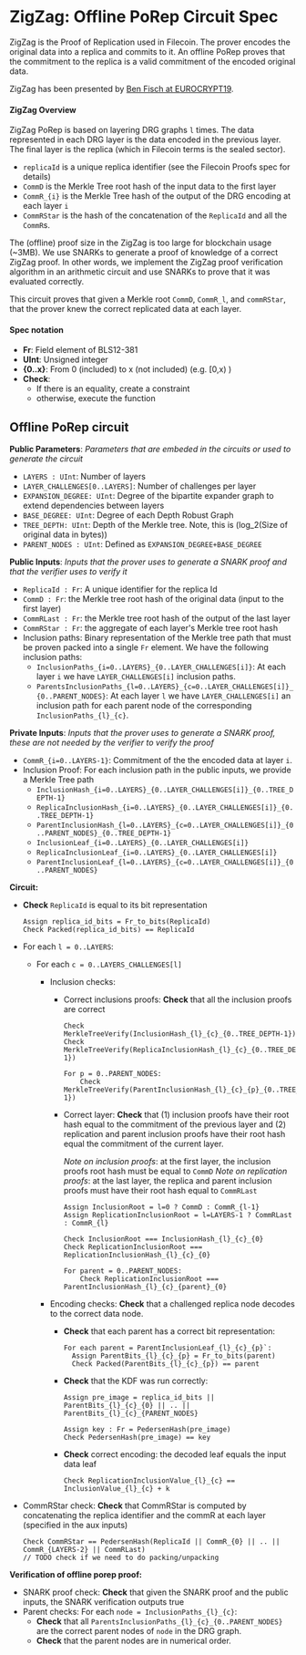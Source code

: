 # ZigZag: Offline PoRep Circuit Spec

ZigZag is the Proof of Replication used in Filecoin. The prover encodes the original data into a replica and commits to it. An offline PoRep proves that the commitment to the replica is a valid commitment of the encoded original data.

ZigZag has been presented by [Ben Fisch at EUROCRYPT19](https://eprint.iacr.org/2018/702.pdf).



#### ZigZag Overview

ZigZag PoRep is based on layering DRG graphs `l` times. The data represented in each DRG layer is the data encoded in the previous layer. The final layer is the replica (which in Filecoin terms is the sealed sector).

- `replicaId` is a unique replica identifier (see the Filecoin Proofs spec for details)
- `CommD` is the Merkle Tree root hash of the input data to the first layer
- `CommR_{i}` is the Merkle Tree hash of the output of the DRG encoding at each layer `i` 
- `CommRStar` is the hash of the concatenation of the `ReplicaId` and all the `CommR`s.

The (offline) proof size in the ZigZag is too large for blockchain usage (~3MB). We use SNARKs to generate a proof of knowledge of a correct ZigZag proof. In other words, we implement the ZigZag proof verification algorithm in an arithmetic circuit and use SNARKs to prove that it was evaluated correctly.

This circuit proves that given a Merkle root `CommD`, `CommR_l`, and `commRStar`, that the prover knew the correct replicated data at each layer.

#### Spec notation

- **Fr**: Field element of BLS12-381
- **UInt**: Unsigned integer
- **{0..x}**: From 0 (included) to x (not included) (e.g. [0,x) )
- **Check**: 
  - If there is an equality, create a constraint
  - otherwise, execute the function

## Offline PoRep circuit

**Public Parameters**: *Parameters that are embeded in the circuits or used to generate the circuit*

- `LAYERS : UInt`: Number of layers
- `LAYER_CHALLENGES[0..LAYERS]`: Number of challenges per layer
- `EXPANSION_DEGREE: UInt`: Degree of the bipartite expander graph to extend dependencies between layers
- `BASE_DEGREE: UInt`: Degree of each Depth Robust Graph
- `TREE_DEPTH: UInt`: Depth of the Merkle tree. Note, this is (log_2(Size of original data in bytes))
- `PARENT_NODES : UInt`: Defined as `EXPANSION_DEGREE+BASE_DEGREE`

**Public Inputs**: *Inputs that the prover uses to generate a SNARK proof and that the verifier uses to verify it*

- `ReplicaId : Fr`: A unique identifier for the replica Id
- `CommD : Fr`: the Merkle tree root hash of the original data (input to the first layer)
- `CommRLast : Fr`: the Merkle tree root hash of the output of the last layer 
- `CommRStar : Fr`: the aggregate of each layer's Merkle tree root hash
- Inclusion paths: Binary representation of the Merkle tree path that must be proven packed into a single `Fr` element. We have the following inclusion paths:
  - `InclusionPaths_{i=0..LAYERS}_{0..LAYER_CHALLENGES[i]}`: At each layer `i` we have `LAYER_CHALLENGES[i]` inclusion paths.
  - `ParentsInclusionPaths_{l=0..LAYERS}_{c=0..LAYER_CHALLENGES[i]}_{0..PARENT_NODES}`: At each layer `l` we have `LAYER_CHALLENGES[i]` an inclusion path for each parent node of the corresponding `InclusionPaths_{l}_{c}`.

**Private Inputs**: *Inputs that the prover uses to generate a SNARK proof, these are not needed by the verifier to verify the proof*

- `CommR_{i=0..LAYERS-1}`: Commitment of the the encoded data at layer `i`. 
- Inclusion Proof: For each inclusion path in the public inputs, we provide a Merkle Tree path
  - `InclusionHash_{i=0..LAYERS}_{0..LAYER_CHALLENGES[i]}_{0..TREE_DEPTH-1}`
  - `ReplicaInclusionHash_{i=0..LAYERS}_{0..LAYER_CHALLENGES[i]}_{0..TREE_DEPTH-1}`
  - `ParentInclusionHash_{l=0..LAYERS}_{c=0..LAYER_CHALLENGES[i]}_{0..PARENT_NODES}_{0..TREE_DEPTH-1}`
  - `InclusionLeaf_{i=0..LAYERS}_{0..LAYER_CHALLENGES[i]}`
  - `ReplicaInclusionLeaf_{i=0..LAYERS}_{0..LAYER_CHALLENGES[i]}`
  - `ParentInclusionLeaf_{l=0..LAYERS}_{c=0..LAYER_CHALLENGES[i]}_{0..PARENT_NODES}`

**Circuit:**

- **Check** `ReplicaId` is equal to its bit representation

  ```
  Assign replica_id_bits = Fr_to_bits(ReplicaId)
  Check Packed(replica_id_bits) == ReplicaId
  ```

- For each `l = 0..LAYERS`:

  - For each `c = 0..LAYERS_CHALLENGES[l]`

    - Inclusion checks:

      - Correct inclusions proofs: **Check**  that all the inclusion proofs are correct

        ```
        Check MerkleTreeVerify(InclusionHash_{l}_{c}_{0..TREE_DEPTH-1})
        Check MerkleTreeVerify(ReplicaInclusionHash_{l}_{c}_{0..TREE_DEPTH-1})
        
        For p = 0..PARENT_NODES:
        	Check MerkleTreeVerify(ParentInclusionHash_{l}_{c}_{p}_{0..TREE_DEPTH-1})
        ```

      - Correct layer: **Check** that (1) inclusion proofs have their root hash equal to the  commitment of the previous layer and (2) replication and parent inclusion proofs have their root hash equal the commitment of the current layer. 

        *Note on inclusion proofs*: at the first layer, the inclusion proofs root hash must be equal to `CommD`
        *Note on replication proofs*: at the last layer, the replica and parent inclusion proofs must have their root hash equal to `CommRLast`

        ```
        Assign InclusionRoot = l=0 ? CommD : CommR_{l-1}
        Assign ReplicationInclusionRoot = l=LAYERS-1 ? CommRLast : CommR_{l}
        
        Check InclusionRoot === InclusionHash_{l}_{c}_{0}
        Check ReplicationInclusionRoot === ReplicationInclusionHash_{l}_{c}_{0}
        
        For parent = 0..PARENT_NODES:
        	Check ReplicationInclusionRoot === ParentInclusionHash_{l}_{c}_{parent}_{0}
        ```

    - Encoding checks: **Check** that a challenged replica node decodes to the correct data node.

      - **Check** that each parent has a correct bit representation:

        ```
        For each parent = ParentInclusionLeaf_{l}_{c}_{p}`:
          Assign ParentBits_{l}_{c}_{p} = Fr_to_bits(parent)
          Check Packed(ParentBits_{l}_{c}_{p}) == parent
        ```

      - **Check** that the KDF was run correctly:

        ```
        Assign pre_image = replica_id_bits || ParentBits_{l}_{c}_{0} || .. || ParentBits_{l}_{c}_{PARENT_NODES}
        
        Assign key : Fr = PedersenHash(pre_image)
        Check PedersenHash(pre_image) == key
        ```

      - **Check** correct encoding: the decoded leaf equals the input data leaf

        ```
        Check ReplicationInclusionValue_{l}_{c} == InclusionValue_{l}_{c} + k
        ```

- CommRStar check: **Check** that CommRStar is computed by concatenating the replica identifier and the commR at each layer (specified in the aux inputs)

  ```
  Check CommRStar == PedersenHash(ReplicaId || CommR_{0} || .. || CommR_{LAYERS-2} || CommRLast)
  // TODO check if we need to do packing/unpacking
  ```

**Verification of offline porep proof:**

- SNARK proof check: **Check** that given the SNARK proof and the public inputs, the SNARK verification outputs true
- Parent checks: For each `node = InclusionPaths_{l}_{c}`:
  - **Check** that all `ParentsInclusionPaths_{l}_{c}_{0..PARENT_NODES}` are the correct parent nodes of `node` in the DRG graph.
  - **Check** that the parent nodes are in numerical order.
